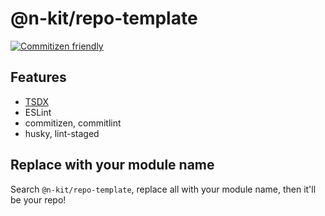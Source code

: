 # @n-kit/repo-template

[![Commitizen friendly](https://img.shields.io/badge/commitizen-friendly-brightgreen.svg)](http://commitizen.github.io/cz-cli/)

## Features

- [TSDX](https://github.com/formium/tsdx)
- ESLint
- commitizen, commitlint
- husky, lint-staged

## Replace with your module name

Search `@n-kit/repo-template`, replace all with your module name, then it'll be your repo!
